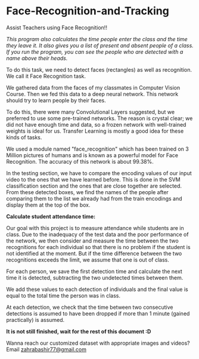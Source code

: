 # Face-Recognition-and-Tracking

Assist Teachers using Face Recognition!!

*This program also calculates the time people enter the class and the time they leave it. It also gives you a list of present and absent people of a class. If you run the program, you can see the people who are detected with a name above their heads.*

To do this task, we need to detect faces (rectangles) as well as recognition. We call it Face Recognition task.

We gathered data from the faces of my classmates in Computer Vision Course. Then we fed this data to a deep neural network. This network should try to learn people by their faces.

To do this, there were many Convolutional Layers suggested, but we preferred to use some pre-trained networks. The reason is crystal clear; we did not have enough time and data, so a frozen network with well-trained weights is ideal for us. Transfer Learning is mostly a good idea for these kinds of tasks.

We used a module named "face_recognition" which has been trained on 3 Million pictures of humans and is known as a powerful model for Face Recognition. The accuracy of this network is about 99.38%.

In the testing section, we have to compare the encoding values of our input video to the ones that we have learned before. This is done in the SVM classification section and the ones that are close together are selected. From these detected boxes, we find the names of the people after comparing them to the list we already had from the train encodings and display them at the top of the box.

**Calculate student attendance time:** 

Our goal with this project is to measure attendance while students are in class. Due to the inadequacy of the test data and the poor performance of the network, we then consider and measure the time between the two recognitions for each individual so that there is no problem if the student is not identified at the moment. But if the time difference between the two recognitions exceeds the limit, we assume that one is out of class.

For each person, we save the first detection time and calculate the next time it is detected, subtracting the two undetected times between them.

We add these values ​​to each detection of individuals and the final value is equal to the total time the person was in class.

At each detection, we check that the time between two consecutive detections is assumed to have been dropped if more than 1 minute (gained practically) is assumed.

**It is not still finished, wait for the rest of this document :D**


Wanna reach our customized dataset with appropriate images and videos? Email zahrabashir77@gmail.com
